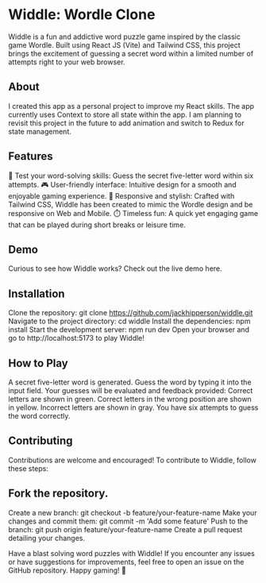 # Widdle: Wordle Clone

Widdle is a fun and addictive word puzzle game inspired by the classic game Wordle. Built using React JS (Vite) and Tailwind CSS, this project brings the excitement of guessing a secret word within a limited number of attempts right to your web browser.

## About
I created this app as a personal project to improve my React skills. The app currently uses Context to store all state within the app. I am planning to revisit this project in the future to add animation and switch to Redux for state management.

## Features
🧠 Test your word-solving skills: Guess the secret five-letter word within six attempts.
🎮 User-friendly interface: Intuitive design for a smooth and enjoyable gaming experience.
🌈 Responsive and stylish: Crafted with Tailwind CSS, Widdle has been created to mimic the Wordle design and be responsive on Web and Mobile.
⏱️ Timeless fun: A quick yet engaging game that can be played during short breaks or leisure time.

## Demo
Curious to see how Widdle works? Check out the live demo here.

## Installation
Clone the repository: git clone https://github.com/jackhipperson/widdle.git
Navigate to the project directory: cd widdle
Install the dependencies: npm install
Start the development server: npm run dev
Open your browser and go to http://localhost:5173 to play Widdle!

## How to Play
A secret five-letter word is generated.
Guess the word by typing it into the input field.
Your guesses will be evaluated and feedback provided:
Correct letters are shown in green.
Correct letters in the wrong position are shown in yellow.
Incorrect letters are shown in gray.
You have six attempts to guess the word correctly.

## Contributing
Contributions are welcome and encouraged! To contribute to Widdle, follow these steps:

## Fork the repository.
Create a new branch: git checkout -b feature/your-feature-name
Make your changes and commit them: git commit -m 'Add some feature'
Push to the branch: git push origin feature/your-feature-name
Create a pull request detailing your changes.

Have a blast solving word puzzles with Widdle! If you encounter any issues or have suggestions for improvements, feel free to open an issue on the GitHub repository. Happy gaming! 🎉
